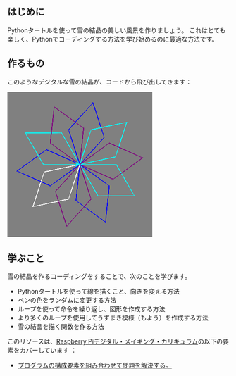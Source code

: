 ## はじめに

Pythonタートルを使って雪の結晶の美しい風景を作りましょう。 これはとても楽しく、Pythonでコーディングする方法を学び始めるのに最適な方法です。

## 作るもの

このようなデジタルな雪の結晶が、コードから飛び出してきます：

![雪の結晶](images/makeasnowflake.png)

## 学ぶこと

雪の結晶を作るコーディングをすることで、次のことを学びます。

- Pythonタートルを使って線を描くこと、向きを変える方法
- ペンの色をランダムに変更する方法
- ループを使って命令を繰り返し、図形を作成する方法
- より多くのループを使用してうずまき模様（もよう）を作成する方法
- 雪の結晶を描く関数を作る方法

このリソースは、[Raspberry Piデジタル・メイキング・カリキュラム](https://www.raspberrypi.org/curriculum/)の以下の要素をカバーしています ：

- [プログラムの構成要素を組み合わせて問題を解決する。](https://www.raspberrypi.org/curriculum/programming/builder)